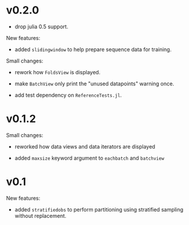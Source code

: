 # v0.2.0

- drop julia 0.5 support.

New features:

- added `slidingwindow` to help prepare sequence data for
  training.

Small changes:

- rework how `FoldsView` is displayed.

- make `BatchView` only print the "unused datapoints" warning once.

- add test dependency on `ReferenceTests.jl`.

# v0.1.2

Small changes:

- reworked how data views and data iterators are displayed

- added `maxsize` keyword argument to `eachbatch` and `batchview`

# v0.1

New features:

- added `stratifiedobs` to perform partitioning using stratified
  sampling without replacement.
